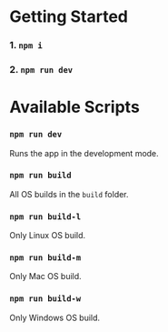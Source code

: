# Getting Started

### 1. `npm i`

### 2. `npm run dev`

# Available Scripts

### `npm run dev`

Runs the app in the development mode.

### `npm run build`

All OS builds in the `build` folder.

### `npm run build-l`

Only Linux OS build.

### `npm run build-m`

Only Mac OS build.

### `npm run build-w`

Only Windows OS build.
